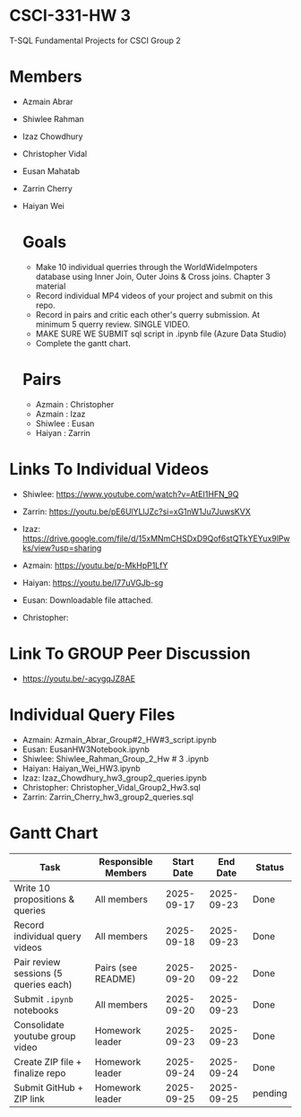 # CSCI-331-HW 3
T-SQL Fundamental Projects for CSCI Group 2

# Members
- Azmain Abrar
- Shiwlee Rahman
- Izaz Chowdhury
- Christopher Vidal
- Eusan Mahatab
- Zarrin Cherry
- Haiyan Wei

  # Goals
  - Make 10 individual querries through the WorldWideImpoters database using Inner Join, Outer Joins & Cross joins. Chapter 3 material
  - Record individual MP4 videos of your project and submit on this repo.
  - Record in pairs and critic each other's querry submission. At minimum 5 querry review. SINGLE VIDEO.
  - MAKE SURE WE SUBMIT sql script in .ipynb file (Azure Data Studio)
  - Complete the gantt chart.

  # Pairs
  - Azmain : Christopher
  - Azmain : Izaz
  - Shiwlee : Eusan
  - Haiyan : Zarrin

 # Links To Individual Videos
 - Shiwlee: https://www.youtube.com/watch?v=AtEI1HFN_9Q
   
 - Zarrin: https://youtu.be/pE6UlYLlJZc?si=xG1nW1Ju7JuwsKVX
   
 - Izaz: https://drive.google.com/file/d/15xMNmCHSDxD9Qof6stQTkYEYux9lPwks/view?usp=sharing
   
 - Azmain: https://youtu.be/p-MkHpP1LfY
   
 - Haiyan: https://youtu.be/I77uVGJb-sg
   
 - Eusan: Downloadable file attached.
   
 - Christopher:

 # Link To GROUP Peer Discussion
- https://youtu.be/-acygqJZ8AE

# Individual Query Files
- Azmain: Azmain_Abrar_Group#2_HW#3_script.ipynb
- Eusan: EusanHW3Notebook.ipynb
- Shiwlee: Shiwlee_Rahman_Group_2_Hw # 3 .ipynb
- Haiyan: Haiyan_Wei_HW3.ipynb
- Izaz: Izaz_Chowdhury_hw3_group2_queries.ipynb
- Christopher: Christopher_Vidal_Group2_Hw3.sql
- Zarrin: Zarrin_Cherry_hw3_group2_queries.sql

# Gantt Chart 

| Task                                  | Responsible Members   | Start Date | End Date   | Status  |
|---------------------------------------|-----------------------|------------|------------|---------|
| Write 10 propositions & queries       | All members           | 2025-09-17 | 2025-09-23 | Done    |
| Record individual query videos        | All members           | 2025-09-18 | 2025-09-23 | Done    |
| Pair review sessions (5 queries each) | Pairs (see README)    | 2025-09-20 | 2025-09-22 | Done    |
| Submit `.ipynb` notebooks             | All members           | 2025-09-20 | 2025-09-23 | Done    |   
| Consolidate youtube group video       | Homework leader       | 2025-09-23 | 2025-09-23 | Done    |
| Create ZIP file + finalize repo       | Homework leader       | 2025-09-24 | 2025-09-24 | Done    |
| Submit GitHub + ZIP link              | Homework leader       | 2025-09-25 | 2025-09-25 |pending  |


    
    
